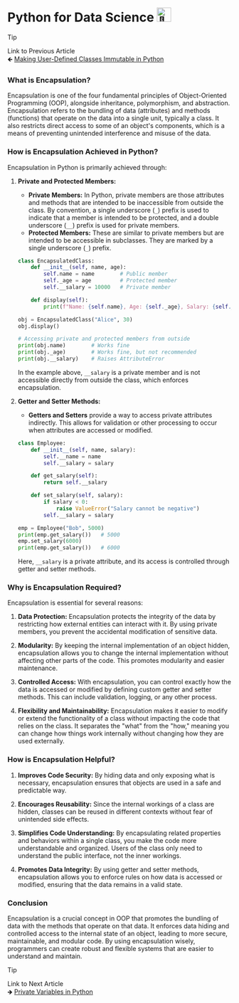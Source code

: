 # Python for Data Science <picture> <source srcset="https://fonts.gstatic.com/s/e/notoemoji/latest/1f40d/512.webp" type="image/webp"> <img src="https://fonts.gstatic.com/s/e/notoemoji/latest/1f40d/512.gif" alt="🐍" width="32" height="32"> </picture>

> [!TIP]  
> Link to Previous Article  
> 🡸 [Making User-Defined Classes Immutable in Python](/OOPs%20with%20Python/Articles/49_creating_immutable_datatypes.md)

### What is Encapsulation?

Encapsulation is one of the four fundamental principles of Object-Oriented Programming (OOP), alongside inheritance, polymorphism, and abstraction. Encapsulation refers to the bundling of data (attributes) and methods (functions) that operate on the data into a single unit, typically a class. It also restricts direct access to some of an object's components, which is a means of preventing unintended interference and misuse of the data.

### How is Encapsulation Achieved in Python?

Encapsulation in Python is primarily achieved through:

1. **Private and Protected Members:**
   - **Private Members:** In Python, private members are those attributes and methods that are intended to be inaccessible from outside the class. By convention, a single underscore (`_`) prefix is used to indicate that a member is intended to be protected, and a double underscore (`__`) prefix is used for private members.
   - **Protected Members:** These are similar to private members but are intended to be accessible in subclasses. They are marked by a single underscore (`_`) prefix.

   ```python
   class EncapsulatedClass:
       def __init__(self, name, age):
           self.name = name        # Public member
           self._age = age         # Protected member
           self.__salary = 10000   # Private member

       def display(self):
           print(f"Name: {self.name}, Age: {self._age}, Salary: {self.__salary}")

   obj = EncapsulatedClass("Alice", 30)
   obj.display()

   # Accessing private and protected members from outside
   print(obj.name)        # Works fine
   print(obj._age)        # Works fine, but not recommended
   print(obj.__salary)    # Raises AttributeError
   ```

   In the example above, `__salary` is a private member and is not accessible directly from outside the class, which enforces encapsulation.

2. **Getter and Setter Methods:**
   - **Getters and Setters** provide a way to access private attributes indirectly. This allows for validation or other processing to occur when attributes are accessed or modified.

   ```python
   class Employee:
       def __init__(self, name, salary):
           self.__name = name
           self.__salary = salary

       def get_salary(self):
           return self.__salary

       def set_salary(self, salary):
           if salary < 0:
               raise ValueError("Salary cannot be negative")
           self.__salary = salary

   emp = Employee("Bob", 5000)
   print(emp.get_salary())   # 5000
   emp.set_salary(6000)
   print(emp.get_salary())   # 6000
   ```

   Here, `__salary` is a private attribute, and its access is controlled through getter and setter methods.

### Why is Encapsulation Required?

Encapsulation is essential for several reasons:

1. **Data Protection:** Encapsulation protects the integrity of the data by restricting how external entities can interact with it. By using private members, you prevent the accidental modification of sensitive data.

2. **Modularity:** By keeping the internal implementation of an object hidden, encapsulation allows you to change the internal implementation without affecting other parts of the code. This promotes modularity and easier maintenance.

3. **Controlled Access:** With encapsulation, you can control exactly how the data is accessed or modified by defining custom getter and setter methods. This can include validation, logging, or any other process.

4. **Flexibility and Maintainability:** Encapsulation makes it easier to modify or extend the functionality of a class without impacting the code that relies on the class. It separates the "what" from the "how," meaning you can change how things work internally without changing how they are used externally.

### How is Encapsulation Helpful?

1. **Improves Code Security:** By hiding data and only exposing what is necessary, encapsulation ensures that objects are used in a safe and predictable way.

2. **Encourages Reusability:** Since the internal workings of a class are hidden, classes can be reused in different contexts without fear of unintended side effects.

3. **Simplifies Code Understanding:** By encapsulating related properties and behaviors within a single class, you make the code more understandable and organized. Users of the class only need to understand the public interface, not the inner workings.

4. **Promotes Data Integrity:** By using getter and setter methods, encapsulation allows you to enforce rules on how data is accessed or modified, ensuring that the data remains in a valid state.

### Conclusion

Encapsulation is a crucial concept in OOP that promotes the bundling of data with the methods that operate on that data. It enforces data hiding and controlled access to the internal state of an object, leading to more secure, maintainable, and modular code. By using encapsulation wisely, programmers can create robust and flexible systems that are easier to understand and maintain.

> [!TIP]  
> Link to Next Article  
> 🡺 [Private Variables in Python](/OOPs%20with%20Python/Articles/51_private_variables.md)